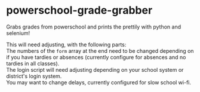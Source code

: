 # powerschool-grade-grabber
Grabs grades from powerschool and prints the prettily with python and selenium!

This will need adjusting, with the following parts:  
The numbers of the `form` array at the end need to be changed depending on if you have tardies or absences (currently configure for absences and no tardies in all classes).  
The login script will need adjusting depending on your school system or district's login system.  
You may want to change delays, currently configured for slow school wi-fi.
